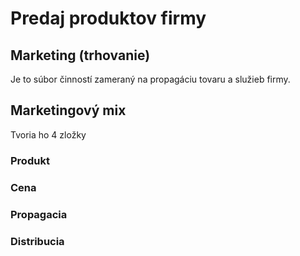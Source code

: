 # Predaj produktov firmy

## Marketing (trhovanie)

Je to súbor činností zameraný na propagáciu tovaru a služieb firmy.

## Marketingový mix

Tvoria ho 4 zložky

### Produkt

### Cena

### Propagacia

### Distribucia
